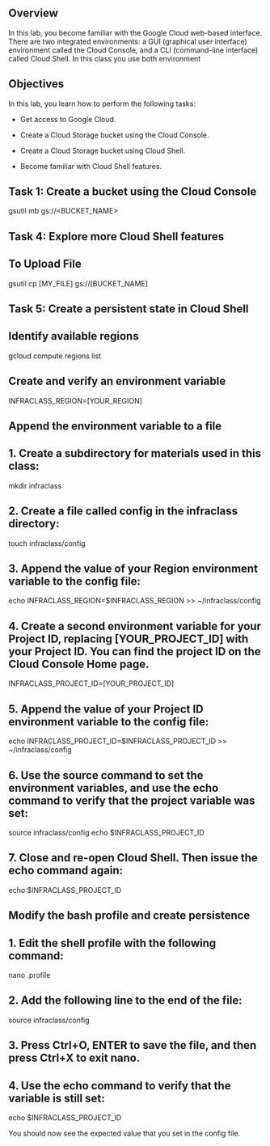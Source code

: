 ## Overview

In this lab, you become familiar with the Google Cloud web-based interface. There are two integrated environments: a GUI (graphical user interface) environment called the Cloud Console, and a CLI (command-line interface) called Cloud Shell. In this class you use both environment

## Objectives

In this lab, you learn how to perform the following tasks:

- Get access to Google Cloud.

- Create a Cloud Storage bucket using the Cloud Console.

- Create a Cloud Storage bucket using Cloud Shell.

- Become familiar with Cloud Shell features.

  

## Task 1: Create a bucket using the Cloud Console

gsutil mb gs://<BUCKET_NAME>

## Task 4: Explore more Cloud Shell features
## To Upload File

gsutil cp [MY_FILE] gs://[BUCKET_NAME]

## Task 5: Create a persistent state in Cloud Shell

## Identify available regions

gcloud compute regions list

## Create and verify an environment variable
INFRACLASS_REGION=[YOUR_REGION]

## Append the environment variable to a file

## 1. Create a subdirectory for materials used in this class:

mkdir infraclass

## 2. Create a file called config in the infraclass directory:

touch infraclass/config

## 3. Append the value of your Region environment variable to the config file:

echo INFRACLASS_REGION=$INFRACLASS_REGION >> ~/infraclass/config

## 4. Create a second environment variable for your Project ID, replacing [YOUR_PROJECT_ID] with your Project ID. You can find the project ID on the Cloud Console Home page.

INFRACLASS_PROJECT_ID=[YOUR_PROJECT_ID]

## 5. Append the value of your Project ID environment variable to the config file:

echo INFRACLASS_PROJECT_ID=$INFRACLASS_PROJECT_ID >> ~/infraclass/config

## 6. Use the source command to set the environment variables, and use the echo command to verify that the project variable was set:

source infraclass/config
echo $INFRACLASS_PROJECT_ID

## 7. Close and re-open Cloud Shell. Then issue the echo command again:

echo $INFRACLASS_PROJECT_ID

## Modify the bash profile and create persistence

## 1. Edit the shell profile with the following command:

nano .profile

## 2. Add the following line to the end of the file:

source infraclass/config

## 3. Press Ctrl+O, ENTER to save the file, and then press Ctrl+X to exit nano.

## 4. Use the echo command to verify that the variable is still set:

echo $INFRACLASS_PROJECT_ID

You should now see the expected value that you set in the config file.